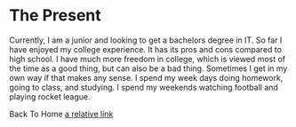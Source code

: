 # The Present

Currently, I am a junior and looking to get a bachelors degree in IT. So far I have enjoyed my college experience. It has its pros and cons compared to high school.
I have much more freedom in college, which is viewed most of the time as a good thing, but can also be a bad thing. Sometimes I get in my own way if that makes any sense.
I spend my week days doing homework, going to class, and studying. I spend my weekends watching football and playing rocket league.


Back To Home
[a relative link](README.md)
